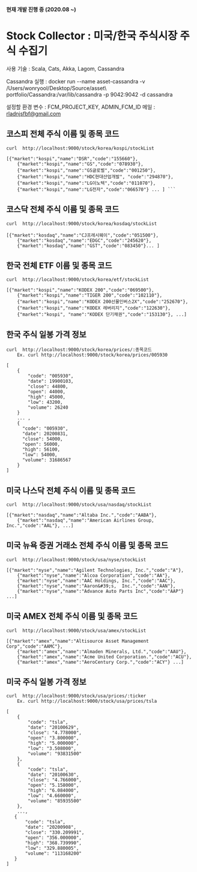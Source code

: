 **현재 개발 진행 중 (2020.08 ~)**

# **Stock Collector : 미국/한국 주식시장 주식  수집기**

사용 기술 : Scala, Cats, Akka, Lagom, Cassandra

Cassandra 실행 : docker run --name asset-cassandra -v /Users/wonryool/Desktop/Source/asset\ portfolio/Cassandra:/var/lib/cassandra -p 9042:9042 -d cassandra

설정할 환경 변수 : FCM_PROJECT_KEY, ADMIN_FCM_ID
메일 : rladnjsfbf@gmail.com




## ****코스피 전체 주식 이름 및 종목 코드****
```
curl  http://localhost:9000/stock/korea/kospi/stockList

[{"market":"kospi","name":"DSR","code":"155660"},
    {"market":"kospi","name":"GS","code":"078930"},
    {"market":"kospi","name":"GS글로벌","code":"001250"},
    {"market":"kospi","name":"HDC현대산업개발", "code":"294870"},
    {"market":"kospi","name":"LG이노텍","code":"011070"},
    {"market":"kospi","name":"LG전자","code":"066570"} ... ] ```
```


## ****코스닥 전체 주식 이름 및 종목 코드****
```
curl  http://localhost:9000/stock/korea/kosdaq/stockList

[{"market":"kosdaq","name":"CJ프레시웨이","code":"051500"},
    {"market":"kosdaq","name":"EDGC","code":"245620"},
    {"market":"kosdaq","name":"GST","code":"083450"}... ] 
```



## ****한국 전체 ETF 이름 및 종목 코드****
```
curl  http://localhost:9000/stock/korea/etf/stockList

[{"market":"kospi","name":"KODEX 200","code":"069500"},
    {"market":"kospi","name":"TIGER 200","code":"102110"}, 
    {"market":"kospi","name":"KODEX 200선물인버스2X","code":"252670"},
    {"market":"kospi","name":"KODEX 레버리지","code":"122630"},
    {"market":"kospi", "name":"KODEX 단기채권","code":"153130"}, ...] 
```


## ****한국 주식 일봉 가격 정보****
```
curl  http://localhost:9000/stock/korea/prices/:종목코드
    Ex. curl http://localhost:9000/stock/korea/prices/005930

[
    {
        "code": "005930",
        "date": 19900103,
        "close": 44800,
        "open": 44000,
        "high": 45000,
        "low": 43200,
        "volume": 26240
    }
    ... , 
    {
      "code": "005930",
      "date": 20200831,
      "close": 54000,
      "open": 56000,
      "high": 56100,
      "low": 54000,
      "volume": 31686567
    }
]
```






## ****미국 나스닥 전체 주식 이름 및 종목 코드****
```
curl  http://localhost:9000/stock/usa/nasdaq/stockList

[{"market":"nasdaq","name":"Altaba Inc.","code":"AABA"},
    {"market":"nasdaq","name":"American Airlines Group, Inc.","code":"AAL"}, ...] 
```


## ****미국 뉴욕 증권 거래소 전체 주식 이름 및 종목 코드****
```
curl  http://localhost:9000/stock/usa/nyse/stockList

[{"market":"nyse","name":"Agilent Technologies, Inc.","code":"A"},
    {"market":"nyse","name":"Alcoa Corporation","code":"AA"},
    {"market":"nyse","name":"AAC Holdings, Inc.","code":"AAC"},
    {"market":"nyse","name":"Aaron&#39;s,  Inc.","code":"AAN"},
    {"market":"nyse","name":"Advance Auto Parts Inc","code":"AAP"} ...]
```

## ****미국 AMEX 전체 주식 이름 및 종목 코드****
```
curl  http://localhost:9000/stock/usa/amex/stockList

[{"market":"amex","name":"Altisource Asset Management Corp","code":"AAMC"},
    {"market":"amex","name":"Almaden Minerals, Ltd.","code":"AAU"},
    {"market":"amex","name":"Acme United Corporation.","code":"ACU"},
    {"market":"amex","name":"AeroCentury Corp.","code":"ACY"} ...]
```



## ****미국 주식 일봉 가격 정보****
```
curl  http://localhost:9000/stock/usa/prices/:ticker
    Ex. curl http://localhost:9000/stock/usa/prices/tsla

[
    {
        "code": "tsla",
        "date": "20100629",
        "close": "4.778000",
        "open": "3.800000",
        "high": "5.000000",
        "low": "3.508000",
        "volume": "93831500"
    },
    {
        "code": "tsla",
        "date": "20100630",
        "close": "4.766000",
        "open": "5.158000",
        "high": "6.084000",
        "low": "4.660000",
        "volume": "85935500"
    },
    ...,
   {
       "code": "tsla",
       "date": "20200908",
       "close": "330.209991",
       "open": "356.000000",
       "high": "368.739990",
       "low": "329.880005",
       "volume": "113168200"
   }
]
```
